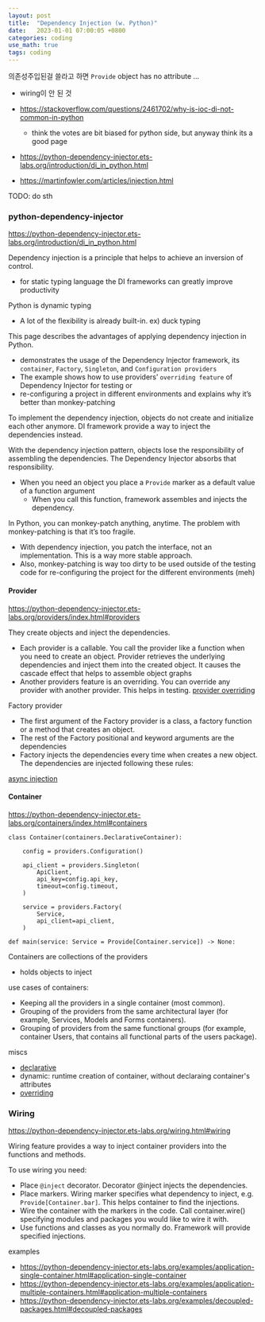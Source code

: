 ```yaml
---
layout: post
title:  "Dependency Injection (w. Python)"
date:   2023-01-01 07:00:05 +0800
categories: coding
use_math: true
tags: coding
---
```




의존성주입된걸 쓸라고 하면 `Provide` object has no attribute ...
- wiring이 안 된 것

- <a href="https://stackoverflow.com/questions/2461702/why-is-ioc-di-not-common-in-python" target="_blank">https://stackoverflow.com/questions/2461702/why-is-ioc-di-not-common-in-python</a>
    - think the votes are bit biased for python side, but anyway think its a good page
- <a href="https://python-dependency-injector.ets-labs.org/introduction/di_in_python.html" target="_blank">https://python-dependency-injector.ets-labs.org/introduction/di_in_python.html</a>
- <a href="https://martinfowler.com/articles/injection.html" target="_blank">https://martinfowler.com/articles/injection.html</a>

TODO: do sth

### python-dependency-injector

<a href="https://python-dependency-injector.ets-labs.org/introduction/di_in_python.html" target="_blank">https://python-dependency-injector.ets-labs.org/introduction/di_in_python.html</a>

Dependency injection is a principle that helps to achieve an inversion of control. 
- for static typing language the DI frameworks can greatly improve productivity

Python is dynamic typing
- A lot of the flexibility is already built-in. ex) duck typing 

This page describes the advantages of applying dependency injection in Python. 
- demonstrates the usage of the Dependency Injector framework, its `container`, `Factory`, `Singleton`, and `Configuration providers`
- The example shows how to use providers’ `overriding feature` of Dependency Injector for testing or 
- re-configuring a project in different environments and explains why it’s better than monkey-patching

To implement the dependency injection, objects do not create and initialize each other anymore. DI framework provide a way to inject the dependencies instead.

With the dependency injection pattern, objects lose the responsibility of assembling the dependencies. The Dependency Injector absorbs that responsibility.
- When you need an object you place a `Provide` marker as a default value of a function argument
    - When you call this function, framework assembles and injects the dependency.

In Python, you can monkey-patch anything, anytime. The problem with monkey-patching is that it’s too fragile.
- With dependency injection, you patch the interface, not an implementation. This is a way more stable approach.
- Also, monkey-patching is way too dirty to be used outside of the testing code for re-configuring the project for the different environments (meh)



#### Provider
<a href="https://python-dependency-injector.ets-labs.org/providers/index.html#providers" target="_blank">https://python-dependency-injector.ets-labs.org/providers/index.html#providers</a>

They create objects and inject the dependencies.
- Each provider is a callable. You call the provider like a function when you need to create an object. Provider retrieves the underlying dependencies and inject them into the created object. It causes the cascade effect that helps to assemble object graphs
- Another providers feature is an overriding. You can override any provider with another provider. This helps in testing. <a href="https://python-dependency-injector.ets-labs.org/providers/overriding.html#provider-overriding" target="_blank">provider overriding</a>

Factory provider
- The first argument of the Factory provider is a class, a factory function or a method that creates an object.
- The rest of the Factory positional and keyword arguments are the dependencies
- Factory injects the dependencies every time when creates a new object. The dependencies are injected following these rules:

<a href="https://python-dependency-injector.ets-labs.org/providers/async.html" target="_blank">async injection</a>

#### Container
<a href="https://python-dependency-injector.ets-labs.org/containers/index.html#containers" target="_blank">https://python-dependency-injector.ets-labs.org/containers/index.html#containers</a>


```
class Container(containers.DeclarativeContainer):

    config = providers.Configuration()

    api_client = providers.Singleton(
        ApiClient,
        api_key=config.api_key,
        timeout=config.timeout,
    )

    service = providers.Factory(
        Service,
        api_client=api_client,
    )

def main(service: Service = Provide[Container.service]) -> None:
```

Containers are collections of the providers
- holds objects to inject

use cases of containers:
- Keeping all the providers in a single container (most common).
- Grouping of the providers from the same architectural layer (for example, Services, Models and Forms containers).
- Grouping of providers from the same functional groups (for example, container Users, that contains all functional parts of the users package).

miscs
- <a href="https://python-dependency-injector.ets-labs.org/containers/declarative.html" target="_blank">declarative</a>
- dynamic: runtime creation of container, without declaraing container's attributes
- <a href="https://python-dependency-injector.ets-labs.org/containers/overriding.html" target="_blank">overriding</a>


### Wiring
<a href="https://python-dependency-injector.ets-labs.org/wiring.html#wiring" target="_blank">https://python-dependency-injector.ets-labs.org/wiring.html#wiring</a>

Wiring feature provides a way to inject container providers into the functions and methods.

To use wiring you need:
- Place `@inject` decorator. Decorator @inject injects the dependencies.
- Place markers. Wiring marker specifies what dependency to inject, e.g. `Provide[Container.bar]`. This helps container to find the injections.
- Wire the container with the markers in the code. Call container.wire() specifying modules and packages you would like to wire it with.
- Use functions and classes as you normally do. Framework will provide specified injections.



examples
- https://python-dependency-injector.ets-labs.org/examples/application-single-container.html#application-single-container
- https://python-dependency-injector.ets-labs.org/examples/application-multiple-containers.html#application-multiple-containers
- https://python-dependency-injector.ets-labs.org/examples/decoupled-packages.html#decoupled-packages
